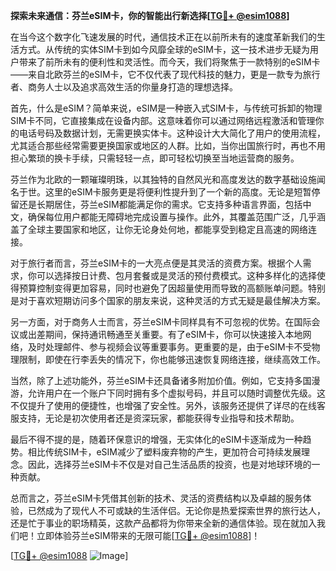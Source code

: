**探索未来通信：芬兰eSIM卡，你的智能出行新选择[[TG💪+ @esim1088](https://t.me/s/esim1088)]**

在当今这个数字化飞速发展的时代，通信技术正在以前所未有的速度革新我们的生活方式。从传统的实体SIM卡到如今风靡全球的eSIM卡，这一技术进步无疑为用户带来了前所未有的便利性和灵活性。而今天，我们将聚焦于一款特别的eSIM卡——来自北欧芬兰的eSIM卡，它不仅代表了现代科技的魅力，更是一款专为旅行者、商务人士以及追求高效生活的你量身打造的理想选择。

首先，什么是eSIM？简单来说，eSIM是一种嵌入式SIM卡，与传统可拆卸的物理SIM卡不同，它直接集成在设备内部。这意味着你可以通过网络远程激活和管理你的电话号码及数据计划，无需更换实体卡。这种设计大大简化了用户的使用流程，尤其适合那些经常需要更换国家或地区的人群。比如，当你出国旅行时，再也不用担心繁琐的换卡手续，只需轻轻一点，即可轻松切换至当地运营商的服务。

芬兰作为北欧的一颗璀璨明珠，以其独特的自然风光和高度发达的数字基础设施闻名于世。这里的eSIM卡服务更是将便利性提升到了一个新的高度。无论是短暂停留还是长期居住，芬兰eSIM都能满足你的需求。它支持多种语言界面，包括中文，确保每位用户都能无障碍地完成设置与操作。此外，其覆盖范围广泛，几乎涵盖了全球主要国家和地区，让你无论身处何地，都能享受到稳定且高速的网络连接。

对于旅行者而言，芬兰eSIM卡的一大亮点便是其灵活的资费方案。根据个人需求，你可以选择按日计费、包月套餐或是灵活的预付费模式。这种多样化的选择使得预算控制变得更加容易，同时也避免了因超量使用而导致的高额账单问题。特别是对于喜欢短期访问多个国家的朋友来说，这种灵活的方式无疑是最佳解决方案。

另一方面，对于商务人士而言，芬兰eSIM卡同样具有不可忽视的优势。在国际会议或出差期间，保持通讯畅通至关重要。有了eSIM卡，你可以快速接入本地网络，及时处理邮件、参与视频会议等重要事务。更重要的是，由于eSIM卡不受物理限制，即使在行李丢失的情况下，你也能够迅速恢复网络连接，继续高效工作。

当然，除了上述功能外，芬兰eSIM卡还具备诸多附加价值。例如，它支持多国漫游，允许用户在一个账户下同时拥有多个虚拟号码，并且可以随时调整优先级。这不仅提升了使用的便捷性，也增强了安全性。另外，该服务还提供了详尽的在线客服支持，无论是初次使用者还是资深玩家，都能获得专业指导和技术帮助。

最后不得不提的是，随着环保意识的增强，无实体化的eSIM卡逐渐成为一种趋势。相比传统SIM卡，eSIM减少了塑料废弃物的产生，更加符合可持续发展理念。因此，选择芬兰eSIM卡不仅是对自己生活品质的投资，也是对地球环境的一种贡献。

总而言之，芬兰eSIM卡凭借其创新的技术、灵活的资费结构以及卓越的服务体验，已然成为了现代人不可或缺的生活伴侣。无论你是热爱探索世界的旅行达人，还是忙于事业的职场精英，这款产品都将为你带来全新的通信体验。现在就加入我们吧！立即体验芬兰eSIM带来的无限可能[[TG💪+ @esim1088](https://t.me/s/esim1088)]！

[[TG💪+ @esim1088](https://t.me/s/esim1088) ![Image](https://i.postimg.cc/4NQfJmqS/Snipaste-2025-05-13-00-14-12.png)]